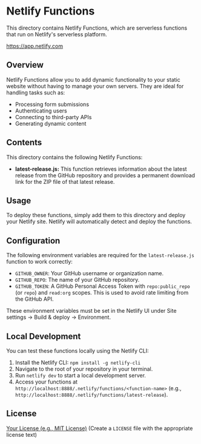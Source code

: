 # Netlify Functions

This directory contains Netlify Functions, which are serverless functions that run on Netlify's serverless platform.

https://app.netlify.com

## Overview

Netlify Functions allow you to add dynamic functionality to your static website without having to manage your own servers. They are ideal for handling tasks such as:

*   Processing form submissions
*   Authenticating users
*   Connecting to third-party APIs
*   Generating dynamic content

## Contents

This directory contains the following Netlify Functions:

*   **latest-release.js:** This function retrieves information about the latest release from the GitHub repository and provides a permanent download link for the ZIP file of that latest release.

## Usage

To deploy these functions, simply add them to this directory and deploy your Netlify site. Netlify will automatically detect and deploy the functions.

## Configuration

The following environment variables are required for the `latest-release.js` function to work correctly:

*   `GITHUB_OWNER`: Your GitHub username or organization name.
*   `GITHUB_REPO`: The name of your GitHub repository.
*   `GITHUB_TOKEN`: A GitHub Personal Access Token with `repo:public_repo` (or `repo`) and `read:org` scopes.  This is used to avoid rate limiting from the GitHub API.

These environment variables must be set in the Netlify UI under Site settings -> Build & deploy -> Environment.

## Local Development

You can test these functions locally using the Netlify CLI:

1.  Install the Netlify CLI: `npm install -g netlify-cli`
2.  Navigate to the root of your repository in your terminal.
3.  Run `netlify dev` to start a local development server.
4.  Access your functions at `http://localhost:8888/.netlify/functions/<function-name>` (e.g., `http://localhost:8888/.netlify/functions/latest-release`).

## License

[Your License (e.g., MIT License)](LICENSE)  (Create a `LICENSE` file with the appropriate license text)
